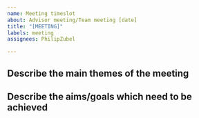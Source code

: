 ```yaml
---
name: Meeting timeslot
about: Advisor meeting/Team meeting [date]
title: "[MEETING]"
labels: meeting
assignees: PhilipZubel

---
```


## Describe the main themes of the meeting


## Describe the aims/goals which need to be achieved
